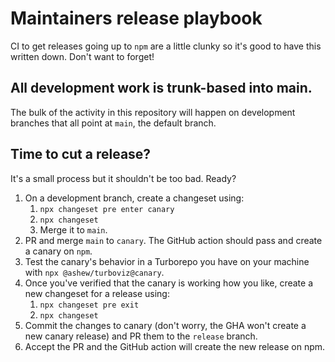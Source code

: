 # Maintainers release playbook

CI to get releases going up to `npm` are a little clunky so it's good to have this written down. Don't want to forget!

## All development work is trunk-based into main.

The bulk of the activity in this repository will happen on development branches that all point at `main`, the default branch.

## Time to cut a release?

It's a small process but it shouldn't be too bad. Ready?

1. On a development branch, create a changeset using:
   1. `npx changeset pre enter canary`
   2. `npx changeset`
   3. Merge it to `main`.
2. PR and merge `main` to `canary`. The GitHub action should pass and create a canary on `npm`.
3. Test the canary's behavior in a Turborepo you have on your machine with `npx @ashew/turboviz@canary`.
4. Once you've verified that the canary is working how you like, create a new changeset for a release using:
   1. `npx changeset pre exit`
   2. `npx changeset`
5. Commit the changes to canary (don't worry, the GHA won't create a new canary release) and PR them to the `release` branch.
6. Accept the PR and the GitHub action will create the new release on npm.
